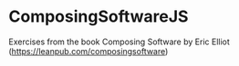 # ComposingSoftwareJS
Exercises from the book Composing Software by Eric Elliot (https://leanpub.com/composingsoftware)
